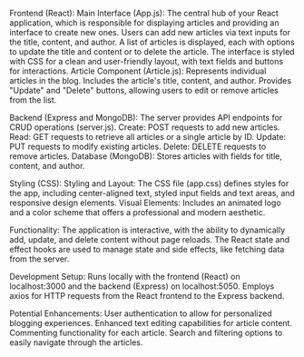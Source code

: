Frontend (React):
Main Interface (App.js): The central hub of your React application, which is responsible for displaying articles and providing an interface to create new ones.
Users can add new articles via text inputs for the title, content, and author.
A list of articles is displayed, each with options to update the title and content or to delete the article.
The interface is styled with CSS for a clean and user-friendly layout, with text fields and buttons for interactions.
Article Component (Article.js): Represents individual articles in the blog.
Includes the article's title, content, and author.
Provides "Update" and "Delete" buttons, allowing users to edit or remove articles from the list.

Backend (Express and MongoDB):
The server provides API endpoints for CRUD operations (server.js).
Create: POST requests to add new articles.
Read: GET requests to retrieve all articles or a single article by ID.
Update: PUT requests to modify existing articles.
Delete: DELETE requests to remove articles.
Database (MongoDB): Stores articles with fields for title, content, and author.

Styling (CSS):
Styling and Layout: The CSS file (app.css) defines styles for the app, including center-aligned text, styled input fields and text areas, and responsive design elements.
Visual Elements: Includes an animated logo and a color scheme that offers a professional and modern aesthetic.

Functionality:
The application is interactive, with the ability to dynamically add, update, and delete content without page reloads.
The React state and effect hooks are used to manage state and side effects, like fetching data from the server.

Development Setup:
Runs locally with the frontend (React) on localhost:3000 and the backend (Express) on localhost:5050.
Employs axios for HTTP requests from the React frontend to the Express backend.

Potential Enhancements:
User authentication to allow for personalized blogging experiences.
Enhanced text editing capabilities for article content.
Commenting functionality for each article.
Search and filtering options to easily navigate through the articles.

